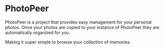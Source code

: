 # PhotoPeer

PhotoPeer is a project that provides easy management for your personal photos.
Once your photos are copied to your instance of PhotoPeer they are automatically organized for you.

Making it super simple to browse your collection of memories.
